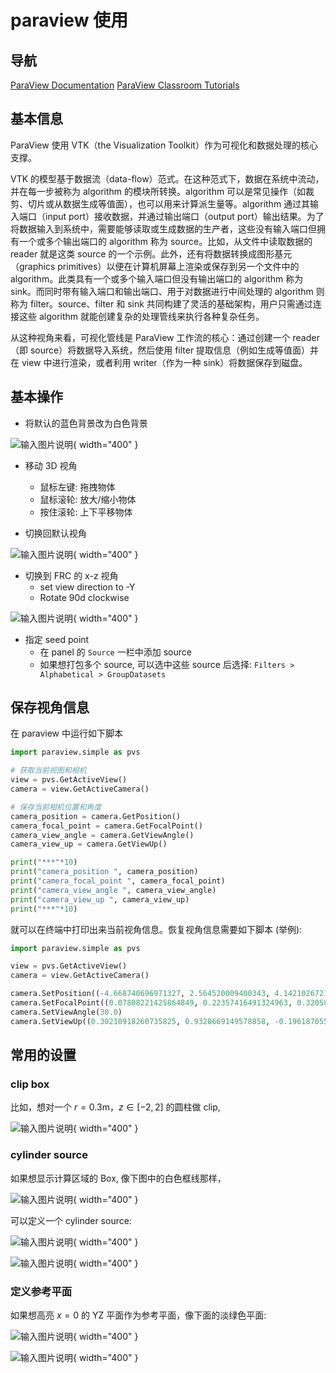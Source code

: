 # paraview 使用

## 导航
[ParaView Documentation](https://docs.paraview.org/en/latest/index.html)
[ParaView Classroom Tutorials](https://www.paraview.org/Wiki/SNL_ParaView_Tutorials)

## 基本信息

ParaView 使用 VTK（the Visualization Toolkit）作为可视化和数据处理的核心支撑。

VTK 的模型基于数据流（data-flow）范式。在这种范式下，数据在系统中流动，并在每一步被称为 algorithm 的模块所转换。algorithm 可以是常见操作（如裁剪、切片或从数据生成等值面），也可以用来计算派生量等。algorithm 通过其输入端口（input port）接收数据，并通过输出端口（output port）输出结果。为了将数据输入到系统中，需要能够读取或生成数据的生产者，这些没有输入端口但拥有一个或多个输出端口的 algorithm 称为 source。比如，从文件中读取数据的 reader 就是这类 source 的一个示例。此外，还有将数据转换成图形基元（graphics primitives）以便在计算机屏幕上渲染或保存到另一个文件中的 algorithm。此类具有一个或多个输入端口但没有输出端口的 algorithm 称为 sink。而同时带有输入端口和输出端口、用于对数据进行中间处理的 algorithm 则称为 filter。source、filter 和 sink 共同构建了灵活的基础架构，用户只需通过连接这些 algorithm 就能创建复杂的处理管线来执行各种复杂任务。


从这种视角来看，可视化管线是 ParaView 工作流的核心：通过创建一个 reader（即 source）将数据导入系统，然后使用 filter 提取信息（例如生成等值面）并在 view 中进行渲染，或者利用 writer（作为一种 sink）将数据保存到磁盘。


## 基本操作

* 将默认的蓝色背景改为白色背景

![输入图片说明](https://github.com/ymma98/picx-images-hosting/raw/master/20250209/image.2yyh0vzztr.webp){ width="400" }

* 移动 3D 视角
	* 鼠标左键: 拖拽物体
	* 鼠标滚轮: 放大/缩小物体
	* 按住滚轮: 上下平移物体

* 切换回默认视角

![输入图片说明](https://github.com/ymma98/picx-images-hosting/raw/master/20250209/image.4g4m2npufo.webp){ width="400" }

* 切换到 FRC 的 x-z 视角
	* set view direction to -Y
	* Rotate 90d clockwise

![输入图片说明](https://github.com/ymma98/picx-images-hosting/raw/master/20250209/image.9dd2xt9f2b.webp){ width="400" }

* 指定 seed point
	* 在 panel 的 `Source` 一栏中添加 source
	* 如果想打包多个 source, 可以选中这些 source 后选择: `Filters > Alphabetical > GroupDatasets`

## 保存视角信息

在 paraview 中运行如下脚本

```python
import paraview.simple as pvs

# 获取当前视图和相机
view = pvs.GetActiveView()
camera = view.GetActiveCamera()

# 保存当前相机位置和角度
camera_position = camera.GetPosition()
camera_focal_point = camera.GetFocalPoint()
camera_view_angle = camera.GetViewAngle()
camera_view_up = camera.GetViewUp()

print("***"*10)
print("camera_position ", camera_position)
print("camera_focal_point ", camera_focal_point)
print("camera_view_angle ", camera_view_angle)
print("camera_view_up ", camera_view_up)
print("***"*10)
```

就可以在终端中打印出来当前视角信息。恢复视角信息需要如下脚本 (举例):

```python
import paraview.simple as pvs

view = pvs.GetActiveView()
camera = view.GetActiveCamera()

camera.SetPosition((-4.668740696971327, 2.564520009400343, 4.142102672113201))
camera.SetFocalPoint((0.07808221425864849, 0.22357416491324963, 0.32058582292675847))
camera.SetViewAngle(30.0)
camera.SetViewUp((0.30210918260735825, 0.9328669149578858, -0.19618705553952975))
```

## 常用的设置

### clip box

比如，想对一个 $r=0.3$m，$z\in[-2,2]$ 的圆柱做 clip, 

![输入图片说明](https://github.com/ymma98/picx-images-hosting/raw/master/20250311/image.5c14omq0pk.webp){ width="400" }


### cylinder source 

如果想显示计算区域的 Box, 像下图中的白色框线那样，

![输入图片说明](https://github.com/ymma98/picx-images-hosting/raw/master/20250311/image.8ades570ik.webp){ width="400" }

可以定义一个 cylinder source:

![输入图片说明](https://github.com/ymma98/picx-images-hosting/raw/master/20250311/image.3uuzmvx5d5.webp){ width="400" }

![输入图片说明](https://github.com/ymma98/picx-images-hosting/raw/master/20250311/image.8hgmnw13d3.webp){ width="400" }


### 定义参考平面

如果想高亮 $x=0$ 的 YZ 平面作为参考平面，像下面的淡绿色平面:

![输入图片说明](https://github.com/ymma98/picx-images-hosting/raw/master/20250311/image.5q7kfiahdm.webp){ width="400" }


![输入图片说明](https://github.com/ymma98/picx-images-hosting/raw/master/20250311/image.26lmppdu4s.webp){ width="400" }

<!--stackedit_data:
eyJoaXN0b3J5IjpbNTc2NzQ3MTA1LDEwNjQwMzUxNCwtMTEwMD
g3NDg2MCwtOTE2NzYzMzU2LC02MTQ5ODk2NDgsLTMyMjcwMjEw
LDEyNTA2MjUwOSwxNjAxNjg4NzU2LC0zMjMyMTM3MDksLTE2Mj
EzMDgzODksLTIwNzY5NjM3NDQsMzQxODIwODI2LDYxNzQxNTEw
Niw5MjExNDk0MTQsLTEyNjcyOTMyOTQsLTEwMDkyMjU4MzNdfQ
==
-->